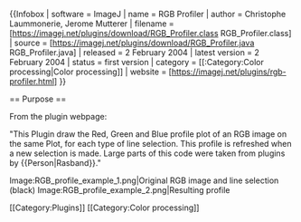 {{Infobox
| software               = ImageJ
| name                   = RGB Profiler
| author                 = Christophe Laummonerie, Jerome Mutterer
| filename               = [https://imagej.net/plugins/download/RGB_Profiler.class RGB_Profiler.class] 
| source                 = [https://imagej.net/plugins/download/RGB_Profiler.java RGB_Profiler.java]
| released               = 2 February 2004
| latest version         = 2 February 2004
| status                 = first version
| category               = [[:Category:Color processing|Color processing]]
| website                = [https://imagej.net/plugins/rgb-profiler.html]
}}

== Purpose ==

From the plugin webpage:

"This Plugin draw the Red, Green and Blue profile plot of an RGB image on the same Plot, for each type of line selection. This profile is refreshed when a new selection is made. Large parts of this code were taken from plugins by {{Person|Rasband}}."

<gallery>
Image:RGB_profile_example_1.png|Original RGB image and line selection (black)
Image:RGB_profile_example_2.png|Resulting profile
</gallery>

[[Category:Plugins]]
[[Category:Color processing]]

